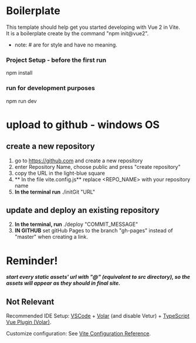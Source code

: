# Boilerplate
This template should help get you started developing with Vue 2 in Vite.  
It is a boilerplate create by the command "npm init@vue2".

* note: # are for style and have no meaning.

### Project Setup - before the first run
npm install

### run for development purposes
npm run dev

# upload to github - windows OS
## create a new repository
1. go to https://github.com and create a new repository
2. enter Repository Name, choose public and press "create repository"
3. copy the URL in the light-blue square
4. ** In the file vite.config.js** replace <REPO_NAME> with your repository name
5. **In the terminal run** ./initGit "URL"

## update and deploy an existing repository
2. **In the terminal, run** ./deploy "COMMIT_MESSAGE"
3. **IN GITHUB** set gitHub Pages to the branch "gh-pages" instead of "master" when creating a link.

# Reminder!
_**start every static assets' url with "@" (equivalent to src directory), so the assets will appear as they should in final site.**_







## Not Relevant

Recommended IDE Setup:
[VSCode](https://code.visualstudio.com/) + [Volar](https://marketplace.visualstudio.com/items?itemName=Vue.volar) (and disable Vetur) + [TypeScript Vue Plugin (Volar)](https://marketplace.visualstudio.com/items?itemName=Vue.vscode-typescript-vue-plugin).

Customize configuration:
See [Vite Configuration Reference](https://vitejs.dev/config/).
